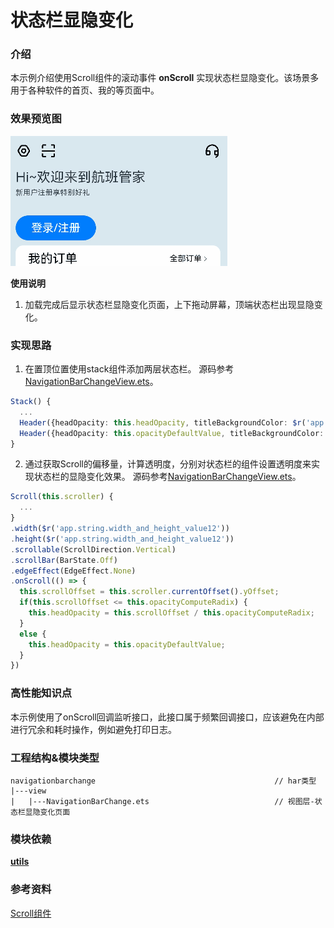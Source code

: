 # 状态栏显隐变化

### 介绍

本示例介绍使用Scroll组件的滚动事件 **onScroll** 实现状态栏显隐变化。该场景多用于各种软件的首页、我的等页面中。

### 效果预览图

![](../../product/entry/src/main/resources/base/media/navigation_bar_change.gif)

**使用说明**
1. 加载完成后显示状态栏显隐变化页面，上下拖动屏幕，顶端状态栏出现显隐变化。

### 实现思路
1. 在置顶位置使用stack组件添加两层状态栏。 源码参考[NavigationBarChangeView.ets](./src/main/ets/view/NavigationBarChange.ets)。

```ts
Stack() {
  ...
  Header({headOpacity: this.headOpacity, titleBackgroundColor: $r('app.color.ohos_id_color_background'), isTop: false});
  Header({headOpacity: this.opacityDefaultValue, titleBackgroundColor: $r('app.color.transparent_color'), isTop: true});
}
```

2. 通过获取Scroll的偏移量，计算透明度，分别对状态栏的组件设置透明度来实现状态栏的显隐变化效果。 源码参考[NavigationBarChangeView.ets](./src/main/ets/view/NavigationBarChange.ets)。

```ts
Scroll(this.scroller) {
  ...
}
.width($r('app.string.width_and_height_value12'))
.height($r('app.string.width_and_height_value12'))
.scrollable(ScrollDirection.Vertical)
.scrollBar(BarState.Off)
.edgeEffect(EdgeEffect.None)
.onScroll(() => {
  this.scrollOffset = this.scroller.currentOffset().yOffset;
  if(this.scrollOffset <= this.opacityComputeRadix) {
    this.headOpacity = this.scrollOffset / this.opacityComputeRadix;
  }
  else {
    this.headOpacity = this.opacityDefaultValue;
  }
})
```

### 高性能知识点

本示例使用了onScroll回调监听接口，此接口属于频繁回调接口，应该避免在内部进行冗余和耗时操作，例如避免打印日志。

### 工程结构&模块类型

   ```
   navigationbarchange                                        // har类型
   |---view
   |   |---NavigationBarChange.ets                            // 视图层-状态栏显隐变化页面 
   ```

### 模块依赖

[**utils**](../../common/utils)

### 参考资料

[Scroll组件](https://developer.huawei.com/consumer/cn/doc/harmonyos-references/ts-container-scroll-0000001821000913)
